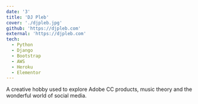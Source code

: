 ```yaml
---
date: '3'
title: 'DJ Pleb'
cover: './djpleb.jpg'
github: 'https://djpleb.com'
external: 'https://djpleb.com'
tech:
  - Python
  - Django
  - Bootstrap
  - AWS
  - Heroku
  - Elementor
---
```


A creative hobby used to explore Adobe CC products, music theory and the wonderful world of social media.
